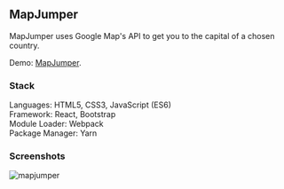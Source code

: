 ## MapJumper

MapJumper uses Google Map's API to get you to the capital of a chosen country.

Demo: [MapJumper](https://tamaramarr.github.io/MapJumper/).

### Stack

Languages: HTML5, CSS3, JavaScript (ES6)<br />
Framework: React, Bootstrap<br />
Module Loader: Webpack<br />
Package Manager: Yarn<br />

### Screenshots

![mapjumper](https://user-images.githubusercontent.com/25713765/34471077-33d82106-ef3f-11e7-8b0c-c91651c04b65.png)